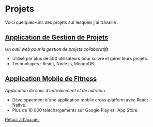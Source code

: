 # Projets

Voici quelques-uns des projets sur lesquels j'ai travaillé :

## [Application de Gestion de Projets](https://github.com/johndoe/gestion-projets)
*Un outil web pour la gestion de projets collaboratifs*  
- Utilisé par plus de 500 utilisateurs pour suivre et gérer leurs projets.
- Technologies : React, Node.js, MongoDB.

## [Application Mobile de Fitness](https://github.com/johndoe/app-fitness)
*Application de suivi d'entraînement et de nutrition*  
- Développement d'une application mobile cross-platform avec React Native.
- Plus de 10 000 téléchargements sur Google Play et l'App Store.

[Retour à l'accueil](./readme.md)
